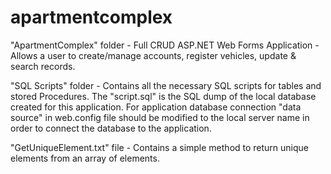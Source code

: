 # apartmentcomplex
"ApartmentComplex" folder - Full CRUD ASP.NET Web Forms Application - Allows a user to create/manage accounts, register vehicles, update & search records. 

"SQL Scripts" folder - Contains all the necessary SQL scripts for tables and stored Procedures. The "script.sql" is the SQL dump of the local database created for this application. For application database connection "data source" in web.config file should be modified to the local server name in order to connect the database to the application. 

"GetUniqueElement.txt" file - Contains a simple method to return unique elements from an array of elements.
